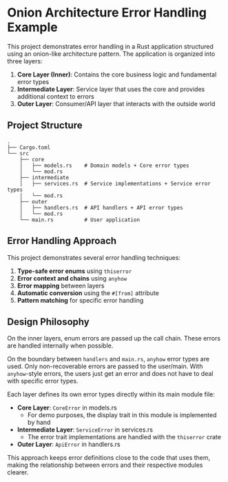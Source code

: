 # Onion Architecture Error Handling Example

This project demonstrates error handling in a Rust application structured using an onion-like architecture pattern.
The application is organized into three layers:

1. **Core Layer (Inner)**: Contains the core business logic and fundamental error types
2. **Intermediate Layer**: Service layer that uses the core and provides additional context to errors
3. **Outer Layer**: Consumer/API layer that interacts with the outside world

## Project Structure

```
.
├── Cargo.toml
└── src
    ├── core
    │   ├── models.rs    # Domain models + Core error types
    │   └── mod.rs
    ├── intermediate
    │   ├── services.rs  # Service implementations + Service error types
    │   └── mod.rs
    ├── outer
    │   ├── handlers.rs  # API handlers + API error types
    │   └── mod.rs
    └── main.rs          # User application
```

## Error Handling Approach

This project demonstrates several error handling techniques:

1. **Type-safe error enums** using `thiserror`
2. **Error context and chains** using `anyhow`
3. **Error mapping** between layers
4. **Automatic conversion** using the `#[from]` attribute
5. **Pattern matching** for specific error handling

## Design Philosophy

On the inner layers, enum errors are passed up the call chain. These errors are handled internally when possible.

On the boundary between `handlers` and `main.rs`, `anyhow` error types are used. Only non-recoverable errors are passed to the user/main. With `anyhow`-style errors, the users just get an error and does not have to deal with specific error types.

Each layer defines its own error types directly within its main module file:


- **Core Layer**: `CoreError` in models.rs
  - For demo purposes, the display trait in this module is implemented by hand
- **Intermediate Layer**: `ServiceError` in services.rs
  - The error trait implementations are handled with the `thiserror` crate
- **Outer Layer**: `ApiError` in handlers.rs

This approach keeps error definitions close to the code that uses them, making the relationship between errors and their respective modules clearer.

